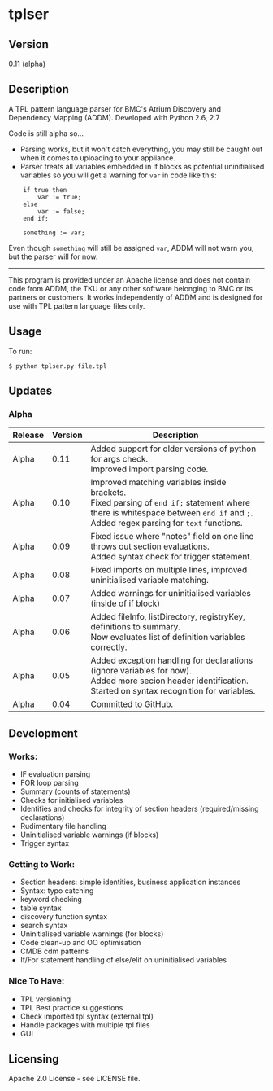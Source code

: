 # tplser

## Version

0.11 (alpha)

## Description

A TPL pattern language parser for BMC's Atrium Discovery and Dependency Mapping (ADDM). Developed with Python 2.6, 2.7

Code is still alpha so...
- Parsing works, but it won't catch everything, you may still be caught out when it comes to uploading to your appliance.
- Parser treats all variables embedded in if blocks as potential uninitialised variables so you will get a warning for `var` in code like this:

```
    if true then
        var := true;
    else
        var := false;
    end if;
    
    something := var;
```

Even though `something` will still be assigned `var`, ADDM will not warn you, but the parser will for now.

---

This program is provided under an Apache license and does not contain code from ADDM, the TKU or any other software belonging to BMC or its partners or customers. It works independently of ADDM and is designed for use with TPL pattern language files only.

## Usage

To run:

```
$ python tplser.py file.tpl
```

## Updates

### Alpha

| Release | Version | Description |
| --- | --- | --- |
| Alpha | 0.11 | Added support for older versions of python for args check.<br>Improved import parsing code. |
| Alpha | 0.10 | Improved matching variables inside brackets.<br>Fixed parsing of `end if;` statement where there is whitespace between `end if` and `;`.<br>Added regex parsing for `text` functions. |
| Alpha | 0.09 | Fixed issue where "notes" field on one line throws out section evaluations.<br>Added syntax check for trigger statement. |
| Alpha | 0.08 | Fixed imports on multiple lines, improved uninitialised variable matching. |
| Alpha | 0.07 | Added warnings for uninitialised variables (inside of if block) |
| Alpha | 0.06 | Added fileInfo, listDirectory, registryKey, definitions to summary.</br>Now evaluates list of definition variables correctly. |
| Alpha | 0.05 | Added exception handling for declarations (ignore variables for now).<br>Added more secion header identification.<br>Started on syntax recognition for variables. |
| Alpha | 0.04 | Committed to GitHub. |

## Development

### Works:

* IF evaluation parsing
* FOR loop parsing
* Summary (counts of statements)
* Checks for initialised variables
* Identifies and checks for integrity of section headers (required/missing declarations)
* Rudimentary file handling
* Uninitialised variable warnings (if blocks)
* Trigger syntax

### Getting to Work:

* Section headers: simple identities, business application instances
* Syntax: typo catching
* keyword checking
* table syntax
* discovery function syntax
* search syntax
* Uninitialised variable warnings (for blocks)
* Code clean-up and OO optimisation
* CMDB cdm patterns
* If/For statement handling of else/elif on uninitialised variables

### Nice To Have:

* TPL versioning
* TPL Best practice suggestions
* Check imported tpl syntax (external tpl)
* Handle packages with multiple tpl files
* GUI

## Licensing

Apache 2.0 License - see LICENSE file.

